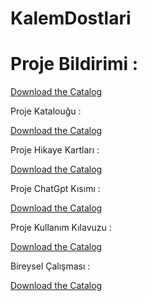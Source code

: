 # KalemDostlari


# Proje Bildirimi : 

[Download the Catalog](/1_proje_bildirimi.pdf)


Proje Katalouğu : 

[Download the Catalog](/2_KalemDostlarıProjeKatalougu.pdf)


Proje Hikaye Kartları :

[Download the Catalog](/3_HikayeKartları.pdf)


Proje ChatGpt Kısımı : 

[Download the Catalog](/4_ChatGpt.pdf)


Proje Kullanım Kılavuzu : 

[Download the Catalog](/5_KalemDostlarıSiteKullanımKılavuzu.pdf)


Bireysel Çalışması : 

[Download the Catalog](/6-Bireysel_çalışma.pdf)
